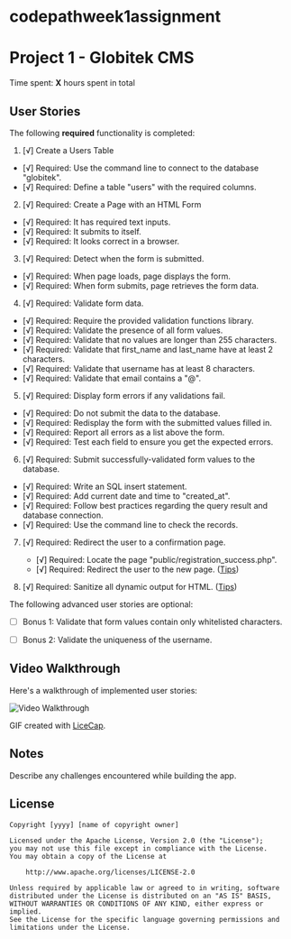 # codepathweek1assignment

# Project 1 - Globitek CMS

Time spent: **X** hours spent in total

## User Stories

The following **required** functionality is completed:

1. [√] Create a Users Table   
  * [√]  Required: Use the command line to connect to the database "globitek".
  * [√]  Required: Define a table "users" with the required columns.

2. [√]  Required: Create a Page with an HTML Form
  * [√]  Required: It has required text inputs.
  * [√]  Required: It submits to itself.
  * [√]  Required: It looks correct in a browser.
  
3. [√]  Required: Detect when the form is submitted.
  * [√]  Required: When page loads, page displays the form.
  * [√]  Required: When form submits, page retrieves the form data.

4. [√]  Required: Validate form data.
  * [√]  Required: Require the provided validation functions library.
  * [√]  Required: Validate the presence of all form values.
  * [√]  Required: Validate that no values are longer than 255 characters.
  * [√]  Required: Validate that first\_name and last\_name have at least 2 characters.
  * [√]  Required: Validate that username has at least 8 characters.
  * [√]  Required: Validate that email contains a "@".

5. [√]  Required: Display form errors if any validations fail.
  * [√]  Required: Do not submit the data to the database.
  * [√]  Required: Redisplay the form with the submitted values filled in.
  * [√]  Required: Report all errors as a list above the form.
  * [√]  Required: Test each field to ensure you get the expected errors.

6. [√]  Required: Submit successfully-validated form values to the database.
  * [√]  Required: Write an SQL insert statement.
  * [√]  Required: Add current date and time to "created\_at".
  * [√]  Required: Follow best practices regarding the query result and database connection.
  * [√]  Required: Use the command line to check the records.

7. [√]  Required: Redirect the user to a confirmation page.
    * [√]  Required: Locate the page "public/registration\_success.php".
    * [√]  Required: Redirect the user to the new page. ([Tips](#!hints))

8. [√]  Required: Sanitize all dynamic output for HTML. ([Tips](#!hints))


The following advanced user stories are optional:

* [ ]  Bonus 1: Validate that form values contain only whitelisted characters.

* [ ]  Bonus 2: Validate the uniqueness of the username.


## Video Walkthrough

Here's a walkthrough of implemented user stories:

<img src='blob:http://imgur.com/b2dfcddf-de33-4feb-8eb2-633c323a0eac' title='Video Walkthrough' width='' alt='Video Walkthrough' />

GIF created with [LiceCap](http://www.cockos.com/licecap/).

## Notes

Describe any challenges encountered while building the app.

## License

    Copyright [yyyy] [name of copyright owner]

    Licensed under the Apache License, Version 2.0 (the "License");
    you may not use this file except in compliance with the License.
    You may obtain a copy of the License at

        http://www.apache.org/licenses/LICENSE-2.0

    Unless required by applicable law or agreed to in writing, software
    distributed under the License is distributed on an "AS IS" BASIS,
    WITHOUT WARRANTIES OR CONDITIONS OF ANY KIND, either express or implied.
    See the License for the specific language governing permissions and
    limitations under the License.
